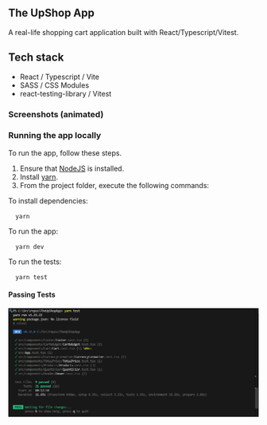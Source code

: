 ## The UpShop App

A real-life shopping cart application built with React/Typescript/Vitest.

## Tech stack
- React / Typescript / Vite
- SASS / CSS Modules
- react-testing-library / Vitest

### Screenshots (animated)

### Running the app locally

To run the app, follow these steps.

1. Ensure that [NodeJS](http://nodejs.org/) is installed.
2. Install [yarn](https://classic.yarnpkg.com/en/docs/install/#windows-stable/).
3. From the project folder, execute the following commands:

To install dependencies:
```shell
  yarn
```
To run the app:

```shell
  yarn dev
```
To run the tests:
```shell
  yarn test
```
#### Passing Tests
![Tests](https://github.com/LunganiNjilo/TheUpShopApp/blob/main/screenshots/passing-tests.png)






